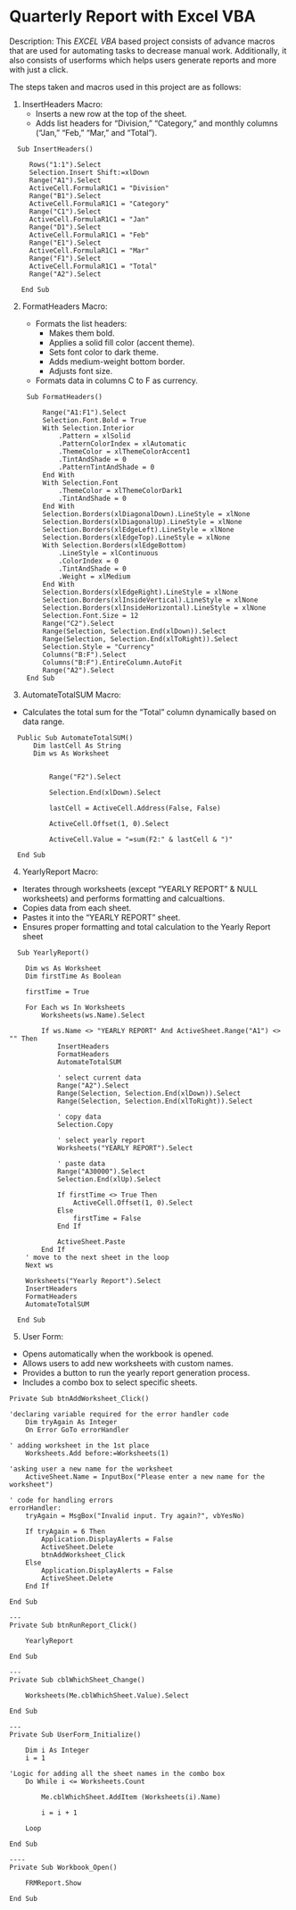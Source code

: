 # Quarterly Report with Excel VBA

Description: This *EXCEL VBA* based project consists of advance macros that are used for automating tasks to decrease manual work. Additionally, it also consists of userforms which helps users generate reports and more with just a click.

The steps taken and macros used in this project are as follows:

1. InsertHeaders Macro:
   * Inserts a new row at the top of the sheet.
   * Adds list headers for “Division,” “Category,” and monthly columns (“Jan,” “Feb,” “Mar,” and “Total”).
     

 ```
   Sub InsertHeaders()

      Rows("1:1").Select
      Selection.Insert Shift:=xlDown
      Range("A1").Select
      ActiveCell.FormulaR1C1 = "Division"
      Range("B1").Select
      ActiveCell.FormulaR1C1 = "Category"
      Range("C1").Select
      ActiveCell.FormulaR1C1 = "Jan"
      Range("D1").Select
      ActiveCell.FormulaR1C1 = "Feb"
      Range("E1").Select
      ActiveCell.FormulaR1C1 = "Mar"
      Range("F1").Select
      ActiveCell.FormulaR1C1 = "Total"
      Range("A2").Select
   
    End Sub
 ```

2. FormatHeaders Macro:
   * Formats the list headers:
      - Makes them bold.
      - Applies a solid fill color (accent theme).
      - Sets font color to dark theme.
      - Adds medium-weight bottom border.
      - Adjusts font size.
    * Formats data in columns C to F as currency.

   ```
    Sub FormatHeaders()

        Range("A1:F1").Select
        Selection.Font.Bold = True
        With Selection.Interior
            .Pattern = xlSolid
            .PatternColorIndex = xlAutomatic
            .ThemeColor = xlThemeColorAccent1
            .TintAndShade = 0
            .PatternTintAndShade = 0
        End With
        With Selection.Font
            .ThemeColor = xlThemeColorDark1
            .TintAndShade = 0
        End With
        Selection.Borders(xlDiagonalDown).LineStyle = xlNone
        Selection.Borders(xlDiagonalUp).LineStyle = xlNone
        Selection.Borders(xlEdgeLeft).LineStyle = xlNone
        Selection.Borders(xlEdgeTop).LineStyle = xlNone
        With Selection.Borders(xlEdgeBottom)
            .LineStyle = xlContinuous
            .ColorIndex = 0
            .TintAndShade = 0
            .Weight = xlMedium
        End With
        Selection.Borders(xlEdgeRight).LineStyle = xlNone
        Selection.Borders(xlInsideVertical).LineStyle = xlNone
        Selection.Borders(xlInsideHorizontal).LineStyle = xlNone
        Selection.Font.Size = 12
        Range("C2").Select
        Range(Selection, Selection.End(xlDown)).Select
        Range(Selection, Selection.End(xlToRight)).Select
        Selection.Style = "Currency"
        Columns("B:F").Select
        Columns("B:F").EntireColumn.AutoFit
        Range("A2").Select
    End Sub
   ```
  
3. AutomateTotalSUM Macro:
  * Calculates the total sum for the “Total” column dynamically based on data range.
    
```
  Public Sub AutomateTotalSUM()
      Dim lastCell As String
      Dim ws As Worksheet
  
          
          Range("F2").Select
          
          Selection.End(xlDown).Select
          
          lastCell = ActiveCell.Address(False, False)
          
          ActiveCell.Offset(1, 0).Select
          
          ActiveCell.Value = "=sum(F2:" & lastCell & ")"
      
  End Sub
```

4. YearlyReport Macro:

  * Iterates through worksheets (except “YEARLY REPORT” & NULL worksheets) and performs formatting and calcualtions.
  * Copies data from each sheet.
  * Pastes it into the “YEARLY REPORT” sheet.
  * Ensures proper formatting and total calculation to the Yearly Report sheet

  ```
    Sub YearlyReport()

      Dim ws As Worksheet
      Dim firstTime As Boolean
      
      firstTime = True
      
      For Each ws In Worksheets
          Worksheets(ws.Name).Select
          
          If ws.Name <> "YEARLY REPORT" And ActiveSheet.Range("A1") <> "" Then
              InsertHeaders
              FormatHeaders
              AutomateTotalSUM
              
              ' select current data
              Range("A2").Select
              Range(Selection, Selection.End(xlDown)).Select
              Range(Selection, Selection.End(xlToRight)).Select
              
              ' copy data
              Selection.Copy
              
              ' select yearly report
              Worksheets("YEARLY REPORT").Select
              
              ' paste data
              Range("A30000").Select
              Selection.End(xlUp).Select
              
              If firstTime <> True Then
                  ActiveCell.Offset(1, 0).Select
              Else
                  firstTime = False
              End If
              
              ActiveSheet.Paste
          End If
      ' move to the next sheet in the loop
      Next ws
      
      Worksheets("Yearly Report").Select
      InsertHeaders
      FormatHeaders
      AutomateTotalSUM

    End Sub
  ```

5. User Form:

  * Opens automatically when the workbook is opened.
  * Allows users to add new worksheets with custom names.
  * Provides a button to run the yearly report generation process.
  * Includes a combo box to select specific sheets.

```
Private Sub btnAddWorksheet_Click()

'declaring variable required for the error handler code
    Dim tryAgain As Integer
    On Error GoTo errorHandler

' adding worksheet in the 1st place
    Worksheets.Add before:=Worksheets(1)
    
'asking user a new name for the worksheet
    ActiveSheet.Name = InputBox("Please enter a new name for the worksheet")
    
' code for handling errors
errorHandler:
    tryAgain = MsgBox("Invalid input. Try again?", vbYesNo)
    
    If tryAgain = 6 Then
        Application.DisplayAlerts = False
        ActiveSheet.Delete
        btnAddWorksheet_Click
    Else
        Application.DisplayAlerts = False
        ActiveSheet.Delete
    End If
    
End Sub

---
Private Sub btnRunReport_Click()
    
    YearlyReport
    
End Sub

---
Private Sub cblWhichSheet_Change()

    Worksheets(Me.cblWhichSheet.Value).Select

End Sub

---
Private Sub UserForm_Initialize()

    Dim i As Integer
    i = 1

'Logic for adding all the sheet names in the combo box
    Do While i <= Worksheets.Count
    
        Me.cblWhichSheet.AddItem (Worksheets(i).Name)
        
        i = i + 1
        
    Loop

End Sub

----
Private Sub Workbook_Open()
    
    FRMReport.Show
    
End Sub

```

